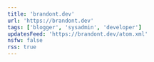 ```yaml
---
title: 'brandont.dev'
url: 'https://brandont.dev'
tags: ['blogger', 'sysadmin', 'developer']
updatesFeed: 'https://brandont.dev/atom.xml'
nsfw: false
rss: true
---
```

